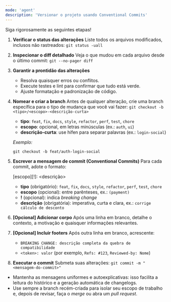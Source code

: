 ```yaml
---
mode: 'agent'
description: 'Versionar o projeto usando Conventional Commits'
---
```


Siga rigorosamente as seguintes etapas!

1. **Verificar o status das alterações**
   Liste todos os arquivos modificados, inclusos não rastreados: `git status -uall`

2. **Inspecionar o diff detalhado**
   Veja o que mudou em cada arquivo desde o último commit: `git --no-pager diff`

3. **Garantir a prontidão das alterações**

   * Resolva quaisquer erros ou conflitos.
   * Execute testes e lint para confirmar que tudo está verde.
   * Ajuste formatação e padronização de código.

4. **Nomear e criar a branch**
   Antes de qualquer alteração, crie uma branch específica para o tipo de mudança que você vai fazer: `git checkout -b <tipo>/<escopo>-<descrição-curta>`

   * **tipo**: `feat`, `fix`, `docs`, `style`, `refactor`, `perf`, `test`, `chore`
   * **escopo**: opcional, em letras minúsculas (ex.: `auth`, `ui`)
   * **descrição-curta**: use hífen para separar palavras (ex.: `login-social`)

   *Exemplo:*

   `git checkout -b feat/auth-login-social`

5. **Escrever a mensagem de commit (Conventional Commits)**
   Para cada commit, adote o formato:

   <tipo>[escopo][!]: <descrição>

   * **tipo** (obrigatório): `feat`, `fix`, `docs`, `style`, `refactor`, `perf`, `test`, `chore`
   * **escopo** (opcional): entre parênteses, ex.: `(payment)`
   * **!** (opcional): indica *breaking change*
   * **descrição** (obrigatória): imperativa, curta e clara, ex.: `corrige cálculo de desconto`

6. **[Opcional] Adicionar corpo**
   Após uma linha em branco, detalhe o contexto, a motivação e quaisquer informações relevantes.

7. **[Opcional] Incluir footers**
   Após outra linha em branco, acrescente:

   * `BREAKING CHANGE: descrição completa da quebra de compatibilidade`
   * `<token>: valor` (por exemplo, `Refs: #123`, `Reviewed-by: Nome`)

8. **Executar o commit**
   Submeta suas alterações: `git commit -m "<mensagem-do-commit>"`

- Mantenha as mensagens uniformes e autoexplicativas: isso facilita a leitura do histórico e a geração automática de changelogs.
- Use sempre a branch recém-criada para isolar seu escopo de trabalho e, depois de revisar, faça o *merge* ou abra um *pull request*.
